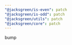 ```yaml
---
"@jacksgreen/is-even": patch
"@jacksgreen/is-odd": patch
"@jacksgreen/utils": patch
"@jacksgreen/core": patch
---
```


bump
